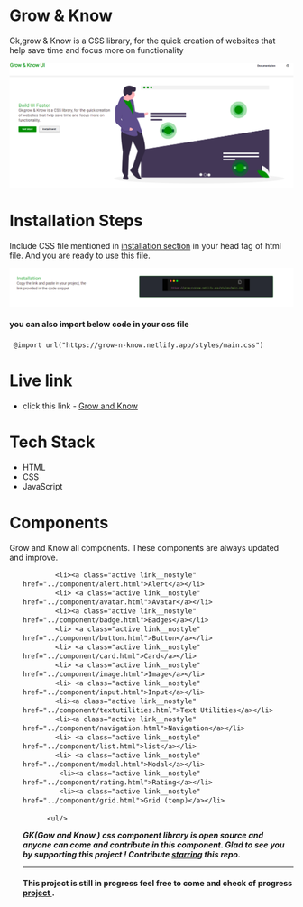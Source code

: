# Grow & Know

Gk,grow & Know is a CSS library, for the quick creation of websites that help save time and focus more on functionality

![image](https://raw.githubusercontent.com/shubhamkumar648/growAndknow-UI/issue_20/assets/langing.png)

# Installation Steps

Include CSS file mentioned in [installation section](https://grow-n-know.netlify.app/index.html#installation) in your head tag of html file.
And you are ready to use this file.

![image](https://raw.githubusercontent.com/shubhamkumar648/growAndknow-UI/issue_20/assets/install.png)

#### you can also import below code in your css file

` @import url("https://grow-n-know.netlify.app/styles/main.css")`

# Live link

- click this link - [Grow and Know](https://grow-n-know.netlify.app/)

# Tech Stack

- HTML
- CSS
- JavaScript

# Components

Grow and Know all components. These components are always updated and improve.
            <ul>
  
            <li><a class="active link__nostyle" href="../component/alert.html">Alert</a></li>
            <li> <a class="active link__nostyle" href="../component/avatar.html">Avatar</a></li>
            <li><a class="active link__nostyle" href="../component/badge.html">Badges</a></li>
            <li> <a class="active link__nostyle" href="../component/button.html">Button</a></li>
            <li> <a class="active link__nostyle" href="../component/card.html">Card</a></li>
            <li> <a class="active link__nostyle" href="../component/image.html">Image</a></li>
            <li> <a class="active link__nostyle" href="../component/input.html">Input</a></li>
            <li><a class="active link__nostyle" href="../component/textutilities.html">Text Utilities</a></li>
            <li><a class="active link__nostyle" href="../component/navigation.html">Navigation</a></li>
            <li> <a class="active link__nostyle" href="../component/list.html">list</a></li>
            <li> <a class="active link__nostyle" href="../component/modal.html">Modal</a></li>
             <li><a class="active link__nostyle" href="../component/rating.html">Rating</a></li>
             <li><a class="active link__nostyle" href="../component/grid.html">Grid (temp)</a></li>

          <ul/>

**_GK(Gow and Know ) css component library is open source and anyone can come and contribute in this component. Glad to see you by supporting this project ! Contribute [starring](https://github.com/shubhamkumar648/growAndknow-UI) this repo._**

---

#### This project is still in progress feel free to come and check of progress [project ](https://grow-n-know.netlify.app/).
